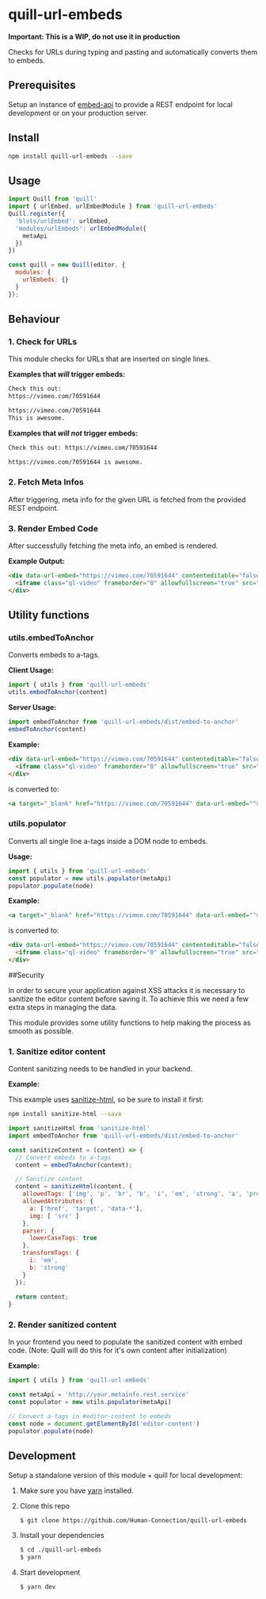 # quill-url-embeds

**Important: This is a WIP, do not use it in production**

Checks for URLs during typing and pasting and automatically converts them to embeds.

## Prerequisites
 

Setup an instance of [embed-api](https://github.com/Human-Connection/Embed-API) to provide a REST endpoint for local development or on your production server.

## Install

```bash
npm install quill-url-embeds --save
```

## Usage

```javascript
import Quill from 'quill'
import { urlEmbed, urlEmbedModule } from 'quill-url-embeds'
Quill.register({
  'blots/urlEmbed': urlEmbed,
  'modules/urlEmbeds': urlEmbedModule({
    metaApi
  })
})

const quill = new Quill(editor, {
  modules: {
    urlEmbeds: {}
  }
});
```

## Behaviour

### 1. Check for URLs

This module checks for URLs that are inserted on single lines.

**Examples that *will* trigger embeds:**

```html
Check this out:
https://vimeo.com/70591644
```

```html
https://vimeo.com/70591644
This is awesome.
```

**Examples that *will not* trigger embeds:**
```html
Check this out: https://vimeo.com/70591644
```
```html
https://vimeo.com/70591644 is awesome.
```

### 2. Fetch Meta Infos

After triggering, meta info for the given URL is fetched from the provided REST endpoint.

### 3. Render Embed Code

After successfully fetching the meta info, an embed is rendered.

**Example Output:**
```html
<div data-url-embed="https://vimeo.com/70591644" contenteditable="false">
  <iframe class="ql-video" frameborder="0" allowfullscreen="true" src="https://player.vimeo.com/video/70591644/"></iframe>
</div>
```

## Utility functions

### utils.embedToAnchor

Converts embeds to a-tags.

**Client Usage:**

```javascript
import { utils } from 'quill-url-embeds'
utils.embedToAnchor(content)
```

**Server Usage:**

```javascript
import embedToAnchor from 'quill-url-embeds/dist/embed-to-anchor'
embedToAnchor(content)
```

**Example:**
```html
<div data-url-embed="https://vimeo.com/70591644" contenteditable="false">
  <iframe class="ql-video" frameborder="0" allowfullscreen="true" src="https://player.vimeo.com/video/70591644/"></iframe>
</div>
```
is converted to:
```html
<a target="_blank" href="https://vimeo.com/70591644" data-url-embed="">https://vimeo.com/70591644</a>
```

### utils.populator

Converts all single line a-tags inside a DOM node to embeds.

**Usage:**

```javascript
import { utils } from 'quill-url-embeds'
const populator = new utils.populator(metaApi)
populator.populate(node)
```

**Example:**
```html
<a target="_blank" href="https://vimeo.com/70591644" data-url-embed="">https://vimeo.com/70591644</a>
```
is converted to:
```html
<div data-url-embed="https://vimeo.com/70591644" contenteditable="false">
  <iframe class="ql-video" frameborder="0" allowfullscreen="true" src="https://player.vimeo.com/video/70591644/"></iframe>
</div>
```

##Security

In order to secure your application against XSS attacks it is necessary to sanitize the editor content before saving it. To achieve this we need a few extra steps in managing the data.

This module provides some utility functions to help making the process as smooth as possible.

### 1. Sanitize editor content

Content sanitizing needs to be handled in your backend.

**Example:**

This example uses [sanitize-html](https://www.npmjs.com/package/sanitize-html), so be sure to install it first:
```bash
npm install sanitize-html --save
```

```javascript
import sanitizeHtml from 'sanitize-html'
import embedToAnchor from 'quill-url-embeds/dist/embed-to-anchor'

const sanitizeContent = (content) => {
  // Convert embeds to a-tags
  content = embedToAnchor(content);

  // Sanitize content
  content = sanitizeHtml(content, {
    allowedTags: ['img', 'p', 'br', 'b', 'i', 'em', 'strong', 'a', 'pre', 'ul', 'li', 'ol', 'span'],
    allowedAttributes: {
      a: ['href', 'target', 'data-*'],
      img: [ 'src' ]
    },
    parser: {
      lowerCaseTags: true
    },
    transformTags: {
      i: 'em',
      b: 'strong'
    }
  });
  
  return content;
}
```

### 2. Render sanitized content

In your frontend you need to populate the sanitized content with embed code. (Note: Quill will do this for it's own content after initialization)

**Example:**

```javascript
import { utils } from 'quill-url-embeds'

const metaApi = 'http://your.metainfo.rest.service'
const populator = new utils.populator(metaApi)

// Convert a-tags in #editor-content to embeds
const node = document.getElementById('editor-content')
populator.populate(node)

```

## Development

Setup a standalone version of this module + quill for local development:

1. Make sure you have [yarn](https://yarnpkg.com) installed.

2. Clone this repo
   ``` bash
   $ git clone https://github.com/Human-Connection/quill-url-embeds
   ```

3. Install your dependencies
   ``` bash
   $ cd ./quill-url-embeds
   $ yarn
   ```
   
4. Start development
   ``` bash
   $ yarn dev
   ```





